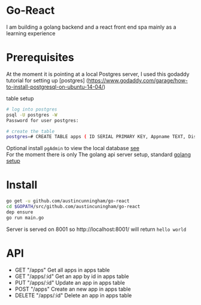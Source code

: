 # Go-React

I am building a golang backend and a react front end spa mainly as a learning experience

# Prerequisites 

At the moment it is pointing at a local Postgres server, I used this godaddy tutorial for setting up [postgres]  (https://www.godaddy.com/garage/how-to-install-postgresql-on-ubuntu-14-04/)  

table setup 
```bash
# log into postgres
psql -U postgres -W                
Password for user postgres: 

# create the table
postgres=# CREATE TABLE apps ( ID SERIAL PRIMARY KEY, Appname TEXT, Disabled boolean, GlobalDisableMessage TEXT); 
```
Optional install `pgAdmin` to view the local database [see](https://www.pgadmin.org/screenshots/)  
For the moment there is only The golang api server setup, standard [golang setup](https://golang.org/doc/install)

# Install

```bash
go get -u github.com/austincunningham/go-react
cd $GOPATH/src/github.com/austincuningham/go-react
dep ensure
go run main.go
```
Server is served on 8001 so
http://localhost:8001/ will return `hello world`

# API

- GET "/apps" Get all apps in apps table
- GET "/apps/:id" Get an app by id in apps table
- PUT "/apps/:id" Update an app in apps table
- POST "/apps" Create an new app in apps table
- DELETE "/apps/:id" Delete an app in apps table

